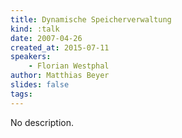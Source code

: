 ```yaml
---
title: Dynamische Speicherverwaltung
kind: :talk
date: 2007-04-26
created_at: 2015-07-11
speakers:
    - Florian Westphal
author: Matthias Beyer
slides: false
tags:
---
```


No description.
